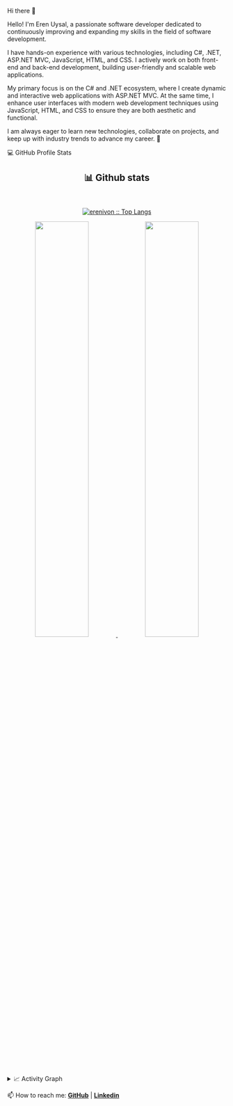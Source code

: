 Hi there 👋

Hello! I'm Eren Uysal, a passionate software developer dedicated to continuously improving and expanding my skills in the field of software development.

I have hands-on experience with various technologies, including C#, .NET, ASP.NET MVC, JavaScript, HTML, and CSS. I actively work on both front-end and back-end development, building user-friendly and scalable web applications.

My primary focus is on the C# and .NET ecosystem, where I create dynamic and interactive web applications with ASP.NET MVC. At the same time, I enhance user interfaces with modern web development techniques using JavaScript, HTML, and CSS to ensure they are both aesthetic and functional.

I am always eager to learn new technologies, collaborate on projects, and keep up with industry trends to advance my career. 🚀
 <summary>💻 GitHub Profile Stats</summary>
  <div>
    <h2 align="center"> 📊 Github stats </h2>
      <br/>
        <p align="center">
          <a href="https://github.com/erenuysaldev/">
          <img src="https://github-readme-stats.vercel.app/api/top-langs/?username=erenuysaldev&langs_count=6&theme=gruvbox&layout=compact&hide_border=true" alt="erenivon :: Top Langs" /></a>
        </p>
        <p align="center">
          <a href="https://github.com/erenuysaldev/">
          <img width="49.5%" src="https://github-readme-stats.vercel.app/api?username=erenuysaldev&show_icons=true&theme=gruvbox&hide_border=true" />
          <img width="49.5%" src="https://github-readme-streak-stats.herokuapp.com/?user=erenuysaldev&theme=gruvbox&hide_border=true" />
          </a>
       </p>
     <br>
  </div>    
</details>

<details>
  <summary>📈 Activity Graph</summary>
<br/>
<p align="left">
  <a href="https://github.com/erenuysaldev">
  </a>
</p>
<br>

[![Erenivon's github activity graph](https://github-readme-activity-graph.vercel.app/graph?username=erenuysaldev&theme=tokyo-night)](#!)
</details>

📫 How to reach me: <a href="https://github.com/erenuysaldev" disabled="false"><span><strong>GitHub</strong></span></a> | <a href="https://www.linkedin.com/in/erenuysall/" disabled="false"><span><strong>Linkedin</strong></span></a>

